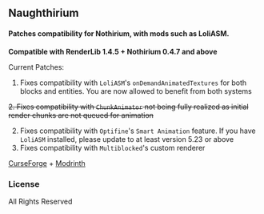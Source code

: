 ## Naughthirium

#### Patches compatibility for Nothirium, with mods such as LoliASM.

**Compatible with RenderLib 1.4.5 + Nothirium 0.4.7 and above**

Current Patches:

1. Fixes compatibility with `LoliASM`'s `onDemandAnimatedTextures` for both blocks and entities. You are now allowed to benefit from both systems

~~2. Fixes compatibility with `ChunkAnimator` not being fully realized as initial render chunks are not queued for animation~~

2. Fixes compatibility with `Optifine`'s `Smart Animation` feature. If you have `LoliASM` installed, please update to at least version 5.23 or above
3. Fixes compatibility with `Multiblocked`'s custom renderer

[CurseForge](https://www.curseforge.com/minecraft/mc-mods/naughthirium) + [Modrinth](https://modrinth.com/mod/naughthirium)

### License

All Rights Reserved